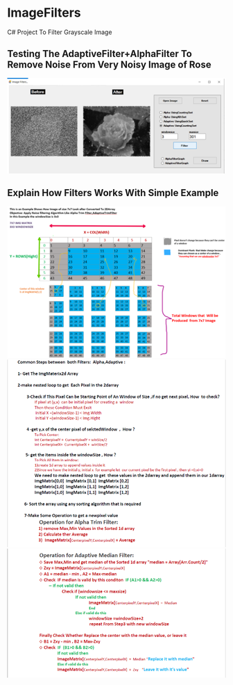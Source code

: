 # ImageFilters
C# Project To Filter Grayscale Image

## Testing The AdaptiveFilter+AlphaFilter To Remove Noise From Very Noisy Image of Rose
![image](https://raw.githubusercontent.com/amr9k8/ImageFilters/master/filter%20results.bmp?token=AOWOHSLQXTG3BT5K7SQE27TB27HPK)
## Explain How Filters Works With Simple Example
![image](https://raw.githubusercontent.com/amr9k8/ImageFilters/master/part1final.bmp?token=AOWOHSOL4BKEQOCGCAWVJ6DB2PJ76)
![image](https://raw.githubusercontent.com/amr9k8/ImageFilters/master/par2.bmp?token=AOWOHSIUWMDGSZ3YYMVFBLLB2PKAE)
![image](https://raw.githubusercontent.com/amr9k8/ImageFilters/master/part3.bmp?token=AOWOHSODLXLS5STPFKAQZYDB2PJZ4)

